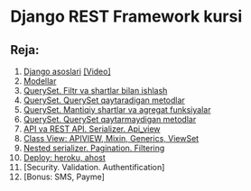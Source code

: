 # Django REST Framework kursi

## Reja:

01. [Django asoslari](https://telegra.ph/Django-1-dars-10-09)       [[Video]](https://www.youtube.com/playlist?list=PLZ67NWgKA8g7b-o4w5bm3B4fngZ2ug959) 
02. [Modellar](2.%20Modellar%20bilan%20ishlash)
03. [QuerySet. Filtr va shartlar bilan ishlash](3.%20QuerySet.%20Filtr%20va%20shartlar%20bilan%20ishlash)
04. [QuerySet. QuerySet qaytaradigan metodlar](4.%20QuerySet.%20QuerySet%20qaytaradigan%20metodlar)
05. [QuerySet. Mantiqiy shartlar va agregat funksiyalar](5.%20QuerySet.%20Mantiqiy%20shartlar%20va%20agregat%20funksiyalar)
06. [QuerySet. QuerySet qaytarmaydigan metodlar](6.%20QuerySet.%20QuerySet%20qaytarmaydigan%20metodlar)
07. [API va REST API. Serializer. Api_view](7.%20API%20va%20REST%20API.%20Serializer.%20Api_view)
08. [Class View: APIVIEW, Mixin, Generics, ViewSet](8.%20Class%20view)
09. [Nested serializer. Pagination. Filtering](9.%20Nested%20serializer.%20Pagination.%20Filtering.%20Security)
10. [Deploy: heroku, ahost](10.%20Deploy%20(heroku.%20ahost))
11. [Security. Validation. Authentification]
12. [Bonus: SMS, Payme]
    
